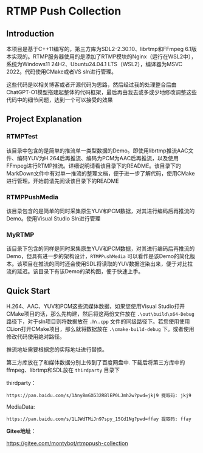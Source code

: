 # RTMP Push Collection

## Introduction

本项目是基于C++11编写的，第三方库为SDL2-2.30.10、librtmp和FFmpeg 6.1版本实现的。RTMP服务器使用的是添加了RTMP模块的Nginx（运行在WSL2中），系统为Windows11 24H2、Ubuntu24.04.1 LTS（WSL2），编译器为MSVC 2022。代码使用CMake或者VS sln进行管理。

这些代码是以相关博客或者开源代码为思路，然后经过我的处理整合后由ChatGPT-O1模型搭建起整体的代码框架，最后再由我去或多或少地修改调整这些代码中的细节问题，达到一个可以接受的效果



## Project Explanation

### RTMPTest

该目录中包含的是简单的推流单一类型数据的Demo。即使用librtmp推流AAC文件、编码YUV为H.264后再推流、编码为PCM为AAC后再推流，以及使用FFmpeg进行RTMP推流。详细说明请看该目录下的README。该目录下的MarkDown文件中有对单一推流的整理文档，便于进一步了解代码，使用CMake进行管理。开始前请先阅读该目录下的README



### RTMPPushMedia

该目录包含的是简单的同时采集原生YUV和PCM数据，对其进行编码后再推流的Demo。使用Visual Studio Sln进行管理



### MyRTMP

该目录下包含的同样是同时采集原生YUV和PCM数据，对其进行编码后再推流的Demo，但具有进一步的架构设计，`RTMPPushMedia` 可以看作是该Demo的简化版本。该项目在推流的同时还会使用SDL将读取的YUV数据渲染出来，便于对比拉流的延迟。该目录下有该Demo的架构图，便于快速上手。





## Quick Start

H.264、AAC、YUV和PCM这些流媒体数据，如果您使用Visual Studio打开CMake项目的话，那么先构建，然后将这两份文件放在 `.\out\build\x64-Debug` 路径下，对于sln项目则将数据放在 `.h\.cpp` 文件的同级路径下。若您使用使用CLion打开CMake项目，那么就将数据放在 `.\cmake-build-debug` 下。或者使用修改代码使用绝对路径。

推流地址需要根据您的实际地址进行替换。



第三方库放在了和媒体数据分别上传到了百度网盘中. 下载后将第三方库中的ffmpeg、librtmp和SDL放在 `thirdparty` 目录下



thirdparty：

```
https://pan.baidu.com/s/1AnyBmGXG32RBlEP0LJmh2w?pwd=jkj9 提取码: jkj9 
```



MediaData:

```
https://pan.baidu.com/s/1LJWdTMiJn97spy_15Cd1Ng?pwd=ffay 提取码: ffay 
```





**Gitee地址**：

https://gitee.com/montybot/rtmppush-collection

